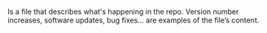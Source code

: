 Is a file that describes what's happening in the repo. Version number increases, software updates, bug fixes… are examples of the file’s content.